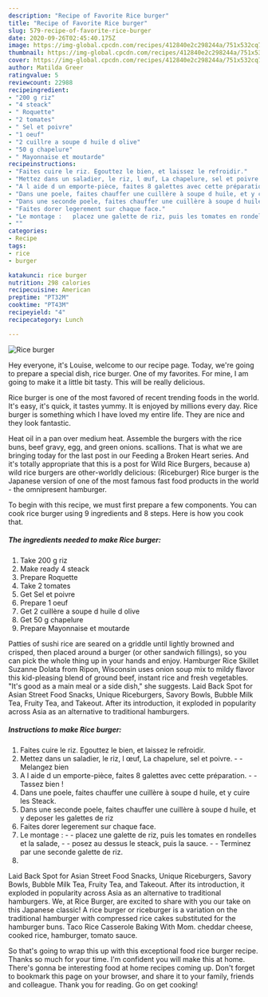 ```yaml
---
description: "Recipe of Favorite Rice burger"
title: "Recipe of Favorite Rice burger"
slug: 579-recipe-of-favorite-rice-burger
date: 2020-09-26T02:45:40.175Z
image: https://img-global.cpcdn.com/recipes/412840e2c298244a/751x532cq70/rice-burger-photo-principale-de-la-recette.jpg
thumbnail: https://img-global.cpcdn.com/recipes/412840e2c298244a/751x532cq70/rice-burger-photo-principale-de-la-recette.jpg
cover: https://img-global.cpcdn.com/recipes/412840e2c298244a/751x532cq70/rice-burger-photo-principale-de-la-recette.jpg
author: Matilda Greer
ratingvalue: 5
reviewcount: 22988
recipeingredient:
- "200 g riz"
- "4 steack"
- " Roquette"
- "2 tomates"
- " Sel et poivre"
- "1 oeuf"
- "2 cuillre a soupe d huile d olive"
- "50 g chapelure"
- " Mayonnaise et moutarde"
recipeinstructions:
- "Faites cuire le riz. Egouttez le bien, et laissez le refroidir."
- "Mettez dans un saladier, le riz, l œuf, La chapelure, sel et poivre.   Melangez bien"
- "A l aide d un emporte-pièce, faites 8 galettes avec cette préparation.  Tassez bien !"
- "Dans une poele, faites chauffer une cuillère à soupe d huile, et y cuire les Steack."
- "Dans une seconde poele, faites chauffer une cuillère à soupe d huile, et y deposer les galettes de riz"
- "Faites dorer legerement sur chaque face."
- "Le montage :   placez une galette de riz, puis les tomates en rondelles et la salade,   posez au dessus le steack, puis la sauce.   Terminez par une seconde galette de riz."
- ""
categories:
- Recipe
tags:
- rice
- burger

katakunci: rice burger 
nutrition: 298 calories
recipecuisine: American
preptime: "PT32M"
cooktime: "PT43M"
recipeyield: "4"
recipecategory: Lunch

---
```



![Rice burger](https://img-global.cpcdn.com/recipes/412840e2c298244a/751x532cq70/rice-burger-photo-principale-de-la-recette.jpg)

Hey everyone, it's Louise, welcome to our recipe page. Today, we're going to prepare a special dish, rice burger. One of my favorites. For mine, I am going to make it a little bit tasty. This will be really delicious.

Rice burger is one of the most favored of recent trending foods in the world. It's easy, it's quick, it tastes yummy. It is enjoyed by millions every day. Rice burger is something which I have loved my entire life. They are nice and they look fantastic.

Heat oil in a pan over medium heat. Assemble the burgers with the rice buns, beef gravy, egg, and green onions. scallions. That is what we are bringing today for the last post in our Feeding a Broken Heart series. And it&#39;s totally appropriate that this is a post for Wild Rice Burgers, because a) wild rice burgers are other-worldly delicious: (Riceburger) Rice burger is the Japanese version of one of the most famous fast food products in the world - the omnipresent hamburger.


To begin with this recipe, we must first prepare a few components. You can cook rice burger using 9 ingredients and 8 steps. Here is how you cook that.

<!--inarticleads1-->

##### The ingredients needed to make Rice burger:

1. Take 200 g riz
1. Make ready 4 steack
1. Prepare  Roquette
1. Take 2 tomates
1. Get  Sel et poivre
1. Prepare 1 oeuf
1. Get 2 cuillère a soupe d huile d olive
1. Get 50 g chapelure
1. Prepare  Mayonnaise et moutarde


Patties of sushi rice are seared on a griddle until lightly browned and crisped, then placed around a burger (or other sandwich fillings), so you can pick the whole thing up in your hands and enjoy. Hamburger Rice Skillet Suzanne Dolata from Ripon, Wisconsin uses onion soup mix to mildy flavor this kid-pleasing blend of ground beef, instant rice and fresh vegetables. &#34;It&#39;s good as a main meal or a side dish,&#34; she suggests. Laid Back Spot for Asian Street Food Snacks, Unique Riceburgers, Savory Bowls, Bubble Milk Tea, Fruity Tea, and Takeout. After its introduction, it exploded in popularity across Asia as an alternative to traditional hamburgers. 

<!--inarticleads2-->

##### Instructions to make Rice burger:

1. Faites cuire le riz. Egouttez le bien, et laissez le refroidir.
1. Mettez dans un saladier, le riz, l œuf, La chapelure, sel et poivre.  -  - Melangez bien
1. A l aide d un emporte-pièce, faites 8 galettes avec cette préparation. -  - Tassez bien !
1. Dans une poele, faites chauffer une cuillère à soupe d huile, et y cuire les Steack.
1. Dans une seconde poele, faites chauffer une cuillère à soupe d huile, et y deposer les galettes de riz
1. Faites dorer legerement sur chaque face.
1. Le montage :  -  - placez une galette de riz, puis les tomates en rondelles et la salade,  -  - posez au dessus le steack, puis la sauce.  -  - Terminez par une seconde galette de riz.
1. 


Laid Back Spot for Asian Street Food Snacks, Unique Riceburgers, Savory Bowls, Bubble Milk Tea, Fruity Tea, and Takeout. After its introduction, it exploded in popularity across Asia as an alternative to traditional hamburgers. We, at Rice Burger, are excited to share with you our take on this Japanese classic! A rice burger or riceburger is a variation on the traditional hamburger with compressed rice cakes substituted for the hamburger buns. Taco Rice Casserole Baking With Mom. cheddar cheese, cooked rice, hamburger, tomato sauce. 

So that's going to wrap this up with this exceptional food rice burger recipe. Thanks so much for your time. I'm confident you will make this at home. There's gonna be interesting food at home recipes coming up. Don't forget to bookmark this page on your browser, and share it to your family, friends and colleague. Thank you for reading. Go on get cooking!
